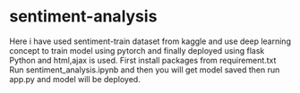 # sentiment-analysis
Here i have used sentiment-train dataset from kaggle and use deep learning concept to train model using pytorch and finally deployed using flask
Python and html,ajax is used.
First install packages from requirement.txt
Run sentiment_analysis.ipynb and then you will get model saved then run app.py and model will be deployed.
